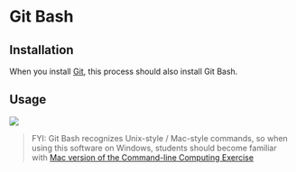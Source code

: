 # Git Bash

## Installation

When you install [Git](./../clis/git.md/#installation), this process should also install Git Bash.

## Usage

![](/img/notes/dev-tools/git-bash/git-bash-where-conda.png)

> FYI: Git Bash recognizes Unix-style / Mac-style commands, so when using this software on Windows, students should become familiar with [Mac version of the Command-line Computing Exercise](./../../exercises/command-line-computing/mac-terminal.md)
